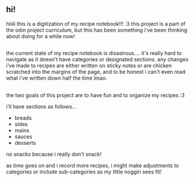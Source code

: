 ## hi!
hiiiii this is a digitization of my recipe notebook!!! :3 this project is a part of the odin project curriculum, but this has been something i've been thinking about doing for a while now!

##
the current state of my recipe notebook is disastrous.... it's really hard to navigate as it doesn't have categories or designated sections. any changes i've made to recipes are either written on sticky notes or are chicken scratched into the margins of the page, and to be honest i can't even read what i've written down half the time lmao.

##
the two goals of this project are to have fun and to organize my recipes :3

i'll have sections as follows...

- breads
- sides
- mains
- sauces
- desserts

no snacks because i really don't snack! 

as time goes on and i record more recipes, i might make adjustments to categories or include sub-categories as my little noggin sees fit!